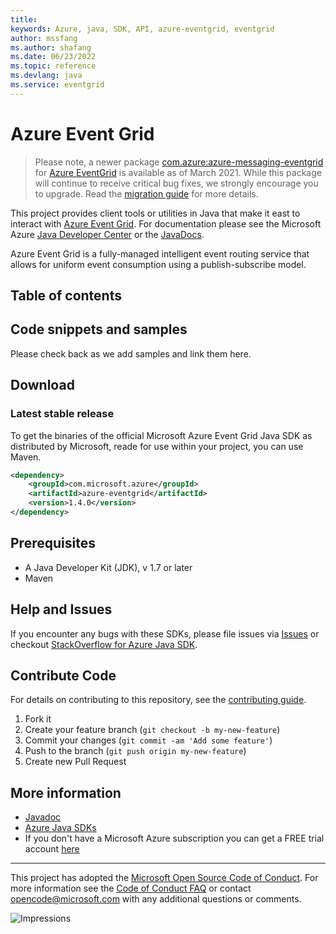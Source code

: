 ```yaml
---
title: 
keywords: Azure, java, SDK, API, azure-eventgrid, eventgrid
author: mssfang
ms.author: shafang
ms.date: 06/23/2022
ms.topic: reference
ms.devlang: java
ms.service: eventgrid
---
```

# Azure Event Grid
> Please note, a newer package [com.azure:azure-messaging-eventgrid](https://search.maven.org/artifact/com.azure/azure-messaging-eventgrid) for [Azure EventGrid](/azure/event-grid/) is available as of March 2021. While this package will continue to receive critical bug fixes, we strongly encourage you to upgrade. Read the [migration guide](https://aka.ms/azsdk/java/migrate/eg) for more details.
> 
This project provides client tools or utilities in Java that make it east to interact with [Azure Event Grid](https://azure.com/eventgrid). For documentation please see the Microsoft Azure [Java Developer Center](https://azure.microsoft.com/develop/java/) or the [JavaDocs](https://azure.github.io/azure-sdk-for-java/).

Azure Event Grid is a fully-managed intelligent event routing service that allows for uniform event consumption using a publish-subscribe model.

## Table of contents

## Code snippets and samples

Please check back as we add samples and link them here.

## Download

### Latest stable release

To get the binaries of the official Microsoft Azure Event Grid Java SDK as distributed by Microsoft, reade for use within your project, you can use Maven.

[//]: # ({x-version-update-start;com.microsoft.azure:azure-eventgrid;current})
```xml
<dependency>
    <groupId>com.microsoft.azure</groupId>
    <artifactId>azure-eventgrid</artifactId>
    <version>1.4.0</version>
</dependency>
```
[//]: # ({x-version-update-end})

## Prerequisites

- A Java Developer Kit (JDK), v 1.7 or later
- Maven

## Help and Issues

If you encounter any bugs with these SDKs, please file issues via [Issues](https://github.com/Azure/azure-sdk-for-java/issues) or checkout [StackOverflow for Azure Java SDK](https://stackoverflow.com/questions/tagged/azure-java-sdk).

## Contribute Code

For details on contributing to this repository, see the [contributing guide](https://github.com/Azure/azure-sdk-for-java/blob/main/CONTRIBUTING.md).

1. Fork it
2. Create your feature branch (`git checkout -b my-new-feature`)
3. Commit your changes (`git commit -am 'Add some feature'`)
4. Push to the branch (`git push origin my-new-feature`)
5. Create new Pull Request

## More information

- [Javadoc](https://azure.github.io/azure-sdk-for-java/)
- [Azure Java SDKs](/java/azure/)
- If you don't have a Microsoft Azure subscription you can get a FREE trial account [here](https://go.microsoft.com/fwlink/?LinkId=330212)

---

This project has adopted the [Microsoft Open Source Code of Conduct](https://opensource.microsoft.com/codeofconduct/). For more information see the [Code of Conduct FAQ](https://opensource.microsoft.com/codeofconduct/faq/) or contact [opencode@microsoft.com](mailto:opencode@microsoft.com) with any additional questions or comments.

![Impressions](https://azure-sdk-impressions.azurewebsites.net/api/impressions/azure-sdk-for-java%2Fsdk%2Feventgrid%2Fmicrosoft-azure-eventgrid%2FREADME.png)

